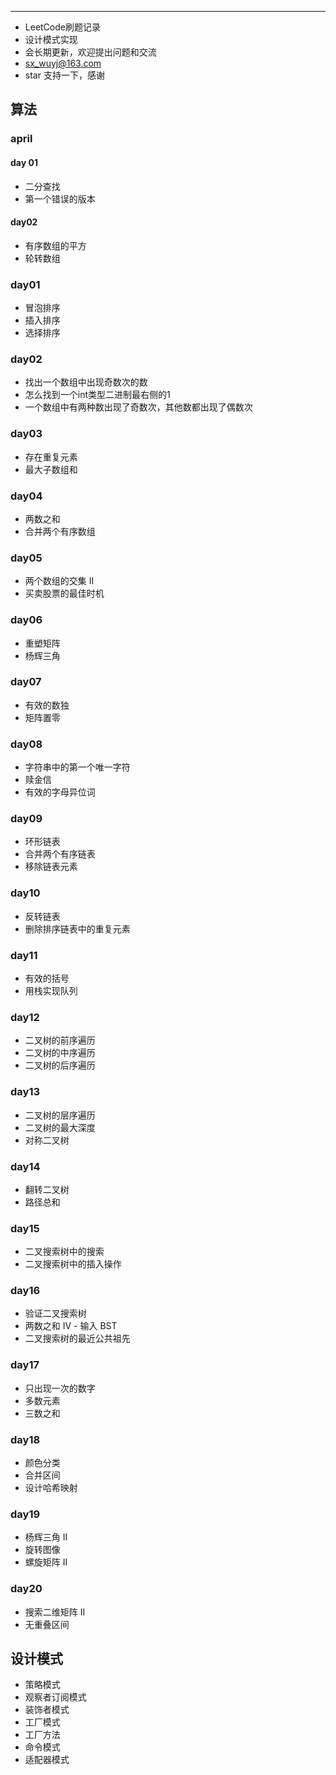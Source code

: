 
---
* LeetCode刷题记录
* 设计模式实现  
* 会长期更新，欢迎提出问题和交流
* sx_wuyj@163.com
* star 支持一下，感谢

## 算法
### april 
#### day 01
* 二分查找
* 第一个错误的版本
#### day02
* 有序数组的平方
* 轮转数组
### day01
* 冒泡排序
* 插入排序
* 选择排序
### day02
* 找出一个数组中出现奇数次的数
* 怎么找到一个int类型二进制最右侧的1
* 一个数组中有两种数出现了奇数次，其他数都出现了偶数次
### day03
* 存在重复元素
* 最大子数组和
### day04
* 两数之和
* 合并两个有序数组
### day05
* 两个数组的交集 II
* 买卖股票的最佳时机
### day06  
* 重塑矩阵
* 杨辉三角
### day07
* 有效的数独
* 矩阵置零
### day08
* 字符串中的第一个唯一字符
* 赎金信
* 有效的字母异位词
### day09
* 环形链表
* 合并两个有序链表
* 移除链表元素
### day10
* 反转链表
* 删除排序链表中的重复元素
### day11
* 有效的括号
* 用栈实现队列
### day12
* 二叉树的前序遍历
* 二叉树的中序遍历
* 二叉树的后序遍历
### day13
* 二叉树的层序遍历
* 二叉树的最大深度
* 对称二叉树
### day14
* 翻转二叉树
* 路径总和
### day15
* 二叉搜索树中的搜索
* 二叉搜索树中的插入操作
### day16
* 验证二叉搜索树
* 两数之和 IV - 输入 BST
* 二叉搜索树的最近公共祖先
### day17
* 只出现一次的数字
* 多数元素
* 三数之和
### day18
* 颜色分类
* 合并区间
* 设计哈希映射
### day19
* 杨辉三角 II
* 旋转图像
* 螺旋矩阵 II
### day20
* 搜索二维矩阵 II
* 无重叠区间

## 设计模式
* 策略模式
* 观察者订阅模式
* 装饰者模式
* 工厂模式
* 工厂方法
* 命令模式
* 适配器模式